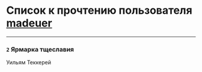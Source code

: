 # Список к прочтению пользователя [madeuer](https://plus.google.com/114299998546599350568)
---

### `2` Ярмарка тщеславия
Уильям Теккерей

